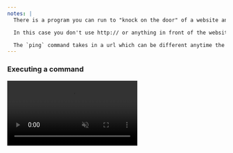 ```yaml
---
notes: |
  There is a program you can run to "knock on the door" of a website and check if it's currently online. The program is called **ping**. This program has a simple terminal command that you can use to run it, also called `ping` and it can be run in your terminal window by typing `ping` followed by the domain name of the website you want to knock on the door of.

  In this case you don't use http:// or anything in front of the website name

  The `ping` command takes in a url which can be different anytime the program is run and is free to user choice. A text or number that is used in combination with a command is called a **parameter**. During the workshop we will learn about more commands that take in parameters for running their respective program.
---
```


### Executing a command

<video autoplay loop muted playsinline src="/images/ping.webm"></video>
